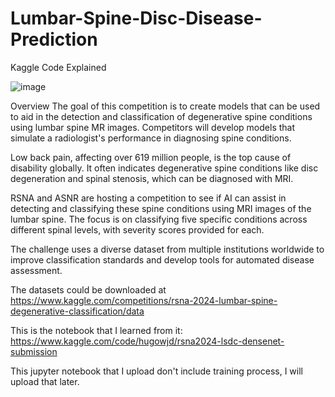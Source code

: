 # Lumbar-Spine-Disc-Disease-Prediction
Kaggle Code Explained

![image](https://github.com/user-attachments/assets/cc4b1f13-adc6-4623-a409-25a155eb96fb)

Overview
The goal of this competition is to create models that can be used to aid in the detection and classification of degenerative spine conditions using lumbar spine MR images. Competitors will develop models that simulate a radiologist's performance in diagnosing spine conditions.

Low back pain, affecting over 619 million people, is the top cause of disability globally. It often indicates degenerative spine conditions like disc degeneration and spinal stenosis, which can be diagnosed with MRI.

RSNA and ASNR are hosting a competition to see if AI can assist in detecting and classifying these spine conditions using MRI images of the lumbar spine. The focus is on classifying five specific conditions across different spinal levels, with severity scores provided for each.

The challenge uses a diverse dataset from multiple institutions worldwide to improve classification standards and develop tools for automated disease assessment.

The datasets could be downloaded at https://www.kaggle.com/competitions/rsna-2024-lumbar-spine-degenerative-classification/data

This is the notebook that I learned from it: https://www.kaggle.com/code/hugowjd/rsna2024-lsdc-densenet-submission

This jupyter notebook that I upload don't include training process, I will upload that later. 
